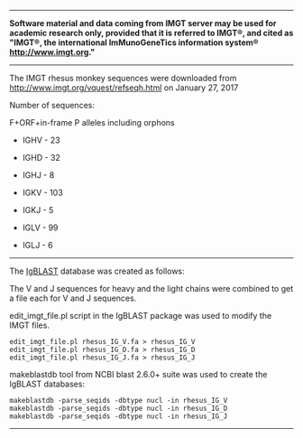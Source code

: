 ___
**Software material and data coming from IMGT server may be used for academic research only, provided that it is referred to IMGT®, and cited as "IMGT®, the international ImMunoGeneTics information system® http://www.imgt.org."** 
___

The IMGT rhesus monkey sequences were downloaded from http://www.imgt.org/vquest/refseqh.html on January 27, 2017

Number of sequences:

F+ORF+in-frame P alleles including orphons
* IGHV - 23
* IGHD - 32
* IGHJ - 8
  
* IGKV - 103
* IGKJ - 5
  
* IGLV - 99
* IGLJ - 6

___

The [IgBLAST](https://www.ncbi.nlm.nih.gov/igblast/) database was created as follows:

The V and J sequences for heavy and the light chains were combined to get a file each for V and J sequences.  

edit_imgt_file.pl script in the IgBLAST package was used to modify the IMGT files.
```
edit_imgt_file.pl rhesus_IG_V.fa > rhesus_IG_V
edit_imgt_file.pl rhesus_IG_D.fa > rhesus_IG_D
edit_imgt_file.pl rhesus_IG_J.fa > rhesus_IG_J
```

makeblastdb tool from NCBI blast 2.6.0+ suite was used to create the IgBLAST databases:
```
makeblastdb -parse_seqids -dbtype nucl -in rhesus_IG_V
makeblastdb -parse_seqids -dbtype nucl -in rhesus_IG_D
makeblastdb -parse_seqids -dbtype nucl -in rhesus_IG_J
```
___

